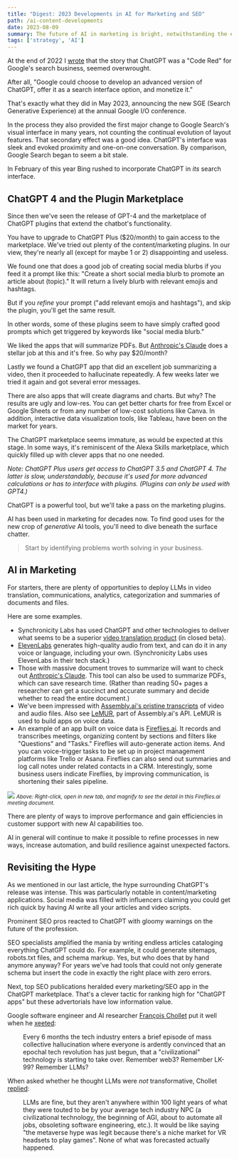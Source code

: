 ```yaml
---
title: "Digest: 2023 Developments in AI for Marketing and SEO"
path: /ai-content-developments
date: 2023-08-09
summary: The future of AI in marketing is bright, notwithstanding the excesses of hype.
tags: ['strategy', 'AI']
---
```


At the end of 2022 I <a href="https://www.signalfox.org/chatgpt-google-code-red">wrote</a> that the story that ChatGPT was a "Code Red" for Google's search business, seemed overwrought.

After all, "Google could choose to develop an advanced version of ChatGPT, offer it as a search interface option, and monetize it."

That's exactly what they did in May 2023, announcing the new SGE (Search Generative Experience) at the annual Google I/O conference. 

In the process they also provided the first major change to Google Search's visual interface in many years, not counting the continual evolution of layout features. That secondary effect was a good idea. ChatGPT's interface was sleek and evoked proximity and one-on-one conversation. By comparison, Google Search began to seem a bit stale.

In February of this year Bing rushed to incorporate ChatGPT in <em>its</em> search interface.

## ChatGPT 4 and the Plugin Marketplace

Since then we've seen the release of GPT-4 and the marketplace of ChatGPT plugins that extend the chatbot's functionality. 

You have to upgrade to ChatGPT Plus ($20/month) to gain access to the marketplace. We've tried out plenty of the content/marketing plugins. In our view, they're nearly all (except for maybe 1 or 2) disappointing and useless. 

We found one that does a good job of creating social media blurbs if you feed it a prompt like this: 
"Create a short social media blurb to promote an article about (topic)."  It will return a lively blurb with relevant emojis and hashtags. 

But if you <em>refine</em> your prompt ("add relevant emojis and hashtags"), and skip the plugin, you'll get the same result.

In other words, some of these plugins seem to have simply crafted good prompts which get triggered by keywords like "social media blurb." 
  
We liked the apps that will summarize PDFs. But <a href="https://claude.ai/" target="blank">Anthropic's Claude</a> does a stellar job at this and it's free. So why pay $20/month?

Lastly we found a ChatGPT app that did an excellent job summarizing a video, then it proceeded to hallucinate repeatedly. A few weeks later we tried it again and got several error messages.

There are also apps that will create diagrams and charts. But why? The results are ugly and low-res. You can get better charts for free from Excel or Google Sheets or from any number of low-cost solutions like Canva. In addition, interactive data visualization tools, like Tableau, have been on the market for years. 

The ChatGPT marketplace seems immature, as would be expected at this stage. In some ways, it's reminiscent of the Alexa Skills marketplace, which quickly filled up with clever apps that no one needed.

<em>Note: ChatGPT Plus users get access to ChatGPT 3.5 and ChatGPT 4. The latter is slow, understandably, because it's used for more advanced calculations or has to interface with plugins. (Plugins can only be used with GPT4.)</em>

ChatGPT is a powerful tool, but we'll take a pass on the marketing plugins.

AI has been used in marketing for decades now. To find good uses for the new crop of <em>generative</em> AI tools, you'll need to dive beneath the surface chatter.

> Start by identifying problems worth solving in your business.

## AI in Marketing

For starters, there are plenty of opportunities to deploy LLMs in video translation, communications, analytics, categorization and summaries of documents and files.

Here are some examples. 

* Synchronicity Labs has used ChatGPT and other technologies to deliver what seems to be a superior <a href="https://twitter.com/therealprady/status/1680645510103977987">video translation product</a> (in closed beta).
* <a href="https://elevenlabs.io/" target="blanl">ElevenLabs</a> generates high-quality audio from text, and can do it in any voice or language, including your own. (Synchronicity Labs uses ElevenLabs in their tech stack.)
* Those with massive document troves to summarize will want to check out <a href="https://claude.ai/" target="blank">Anthropic's Claude</a>. This tool can also be used to summarize PDFs, which can save research time. (Rather than reading 50+ pages a researcher can get a succinct and accurate summary and decide whether to read the entire document.)
* We've been impressed with <a href="https://www.assemblyai.com/playground/source" target="blank">Assembly.ai's pristine transcripts</a> of video and audio files. Also see <a href="https://www.assemblyai.com/blog/lemur/" target="blank">LeMUR</a>, part of Assembly.ai's API. LeMUR is used to build apps on voice data. 
* An example of an app built on voice data is <a href="https://fireflies.ai/" target="blank">Fireflies.ai</a>. It records and transcribes meetings, organizing content by sections and filters like "Questions" and "Tasks." Fireflies will auto-generate action items. And you can voice-trigger tasks to be set up in project management platforms like Trello or Asana. Fireflies can also send out summaries and log call notes under related contacts in a CRM. Interestingly, some business users indicate Fireflies, by improving communication, is shortening their sales pipeline.

<img src="https://res.cloudinary.com/icecloud7/image/upload/f_auto/v1691863141/fireflies-ai-example_ekpx8s.png" >
<small><em>Above: Right-click, open in new tab, and magnify to see the detail in this Fireflies.ai meeting document.</em></small>

There are plenty of ways to improve performance and gain efficiencies in customer support with new AI capabilities too. 

AI in general will continue to make it possible to refine processes in new ways, increase automation, and build resilience against unexpected factors. 

## Revisiting the Hype 

As we mentioned in our last article, the hype surrounding ChatGPT's release was intense. This was particularly notable in content/marketing applications. Social media was filled with influencers claiming you could get rich quick by having AI write all your articles and video scripts.

Prominent SEO pros reacted to ChatGPT with gloomy warnings on the future of the profession.

SEO specialists amplified the mania by writing endless articles cataloging everything ChatGPT could do. For example, it could generate sitemaps, robots.txt files, and schema markup. Yes, but who does that by hand anymore anyway? For years we've had tools that could not only generate schema but insert the code in exactly the right place with zero errors. 

Next, top SEO publications heralded every marketing/SEO app in the ChatGPT marketplace. That's a clever tactic for ranking high for "ChatGPT apps" but these advertorials have low information value.

Google software engineer and AI researcher <a href="https://fchollet.com/" target="blank">François Chollet</a> put it well when he <a href="https://twitter.com/fchollet/status/1689114236453339136" target="blank">xeeted</a>: 

<div style="padding-left: 2.5em;"><p>Every 6 months the tech industry enters a brief episode of mass collective hallucination where everyone is ardently convinced that an epochal tech revolution has just begun, that a "civilizational" technology is starting to take over. Remember web3? Remember LK-99? Remember LLMs?</p></div>

When asked whether he thought LLMs were <em>not</em> transformative, Chollet <a href="https://twitter.com/fchollet/status/1689131305014087680" target="blank">replied</a>: 

<div style="padding-left: 2.5em;"><p>LLMs are fine, but they aren't anywhere within 100 light years of what they were touted to be by your average tech industry NPC (a civilizational technology, the beginning of AGI, about to automate all jobs, obsoleting software engineering, etc.). It would be like saying "the metaverse hype was legit because there's a niche market for VR headsets to play games". None of what was forecasted actually happened.</p></div>



